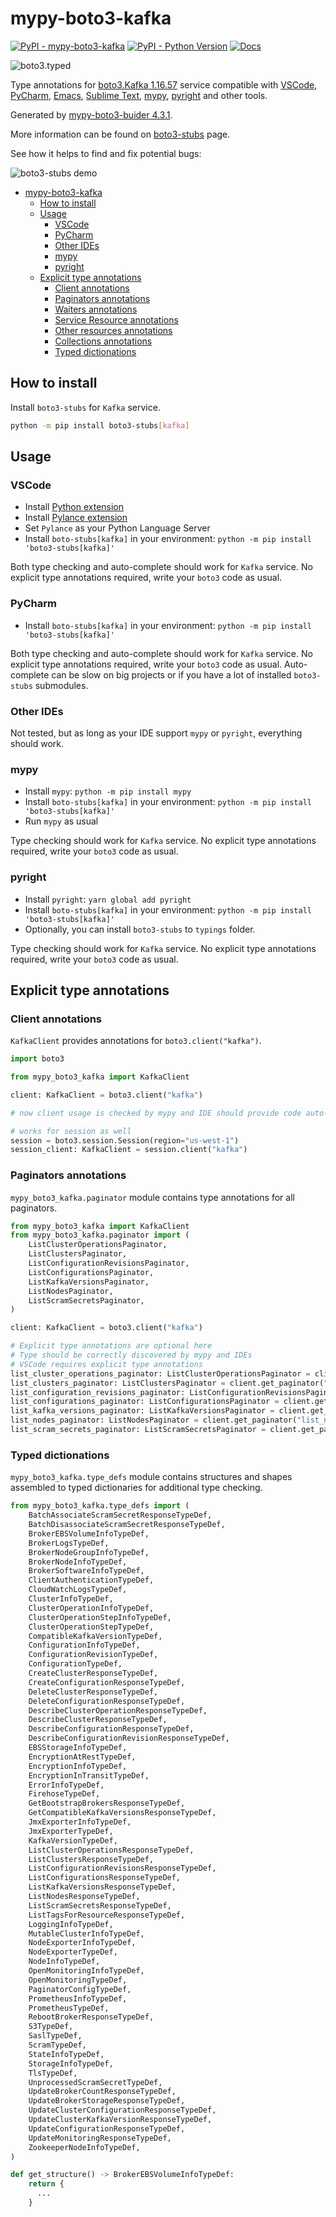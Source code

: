 # mypy-boto3-kafka

[![PyPI - mypy-boto3-kafka](https://img.shields.io/pypi/v/mypy-boto3-kafka.svg?color=blue)](https://pypi.org/project/mypy-boto3-kafka)
[![PyPI - Python Version](https://img.shields.io/pypi/pyversions/mypy-boto3-kafka.svg?color=blue)](https://pypi.org/project/mypy-boto3-kafka)
[![Docs](https://img.shields.io/readthedocs/mypy-boto3-builder.svg?color=blue)](https://mypy-boto3-builder.readthedocs.io/)

![boto3.typed](https://github.com/vemel/mypy_boto3_builder/raw/master/logo.png)

Type annotations for
[boto3.Kafka 1.16.57](https://boto3.amazonaws.com/v1/documentation/api/1.16.57/reference/services/kafka.html#Kafka) service
compatible with
[VSCode](https://code.visualstudio.com/),
[PyCharm](https://www.jetbrains.com/pycharm/),
[Emacs](https://www.gnu.org/software/emacs/),
[Sublime Text](https://www.sublimetext.com/),
[mypy](https://github.com/python/mypy),
[pyright](https://github.com/microsoft/pyright)
and other tools.

Generated by [mypy-boto3-buider 4.3.1](https://github.com/vemel/mypy_boto3_builder).

More information can be found on [boto3-stubs](https://pypi.org/project/boto3-stubs/) page.

See how it helps to find and fix potential bugs:

![boto3-stubs demo](https://github.com/vemel/mypy_boto3_builder/raw/master/demo.gif)

- [mypy-boto3-kafka](#mypy-boto3-kafka)
  - [How to install](#how-to-install)
  - [Usage](#usage)
    - [VSCode](#vscode)
    - [PyCharm](#pycharm)
    - [Other IDEs](#other-ides)
    - [mypy](#mypy)
    - [pyright](#pyright)
  - [Explicit type annotations](#explicit-type-annotations)
    - [Client annotations](#client-annotations)
    - [Paginators annotations](#paginators-annotations)
    - [Waiters annotations](#waiters-annotations)
    - [Service Resource annotations](#service-resource-annotations)
    - [Other resources annotations](#other-resources-annotations)
    - [Collections annotations](#collections-annotations)
    - [Typed dictionations](#typed-dictionations)

## How to install

Install `boto3-stubs` for `Kafka` service.

```bash
python -m pip install boto3-stubs[kafka]
```

## Usage

### VSCode

- Install [Python extension](https://marketplace.visualstudio.com/items?itemName=ms-python.python)
- Install [Pylance extension](https://marketplace.visualstudio.com/items?itemName=ms-python.vscode-pylance)
- Set `Pylance` as your Python Language Server
- Install `boto-stubs[kafka]` in your environment: `python -m pip install 'boto3-stubs[kafka]'`

Both type checking and auto-complete should work for `Kafka` service.
No explicit type annotations required, write your `boto3` code as usual.

### PyCharm

- Install `boto-stubs[kafka]` in your environment: `python -m pip install 'boto3-stubs[kafka]'`

Both type checking and auto-complete should work for `Kafka` service.
No explicit type annotations required, write your `boto3` code as usual.
Auto-complete can be slow on big projects or if you have a lot of installed `boto3-stubs` submodules.

### Other IDEs

Not tested, but as long as your IDE support `mypy` or `pyright`, everything should work.

### mypy

- Install `mypy`: `python -m pip install mypy`
- Install `boto-stubs[kafka]` in your environment: `python -m pip install 'boto3-stubs[kafka]'`
- Run `mypy` as usual

Type checking should work for `Kafka` service.
No explicit type annotations required, write your `boto3` code as usual.

### pyright

- Install `pyright`: `yarn global add pyright`
- Install `boto-stubs[kafka]` in your environment: `python -m pip install 'boto3-stubs[kafka]'`
- Optionally, you can install `boto3-stubs` to `typings` folder.

Type checking should work for `Kafka` service.
No explicit type annotations required, write your `boto3` code as usual.

## Explicit type annotations

### Client annotations

`KafkaClient` provides annotations for `boto3.client("kafka")`.

```python
import boto3

from mypy_boto3_kafka import KafkaClient

client: KafkaClient = boto3.client("kafka")

# now client usage is checked by mypy and IDE should provide code auto-complete

# works for session as well
session = boto3.session.Session(region="us-west-1")
session_client: KafkaClient = session.client("kafka")
```

### Paginators annotations

`mypy_boto3_kafka.paginator` module contains type annotations for all paginators.

```python
from mypy_boto3_kafka import KafkaClient
from mypy_boto3_kafka.paginator import (
    ListClusterOperationsPaginator,
    ListClustersPaginator,
    ListConfigurationRevisionsPaginator,
    ListConfigurationsPaginator,
    ListKafkaVersionsPaginator,
    ListNodesPaginator,
    ListScramSecretsPaginator,
)

client: KafkaClient = boto3.client("kafka")

# Explicit type annotations are optional here
# Type should be correctly discovered by mypy and IDEs
# VSCode requires explicit type annotations
list_cluster_operations_paginator: ListClusterOperationsPaginator = client.get_paginator("list_cluster_operations")
list_clusters_paginator: ListClustersPaginator = client.get_paginator("list_clusters")
list_configuration_revisions_paginator: ListConfigurationRevisionsPaginator = client.get_paginator("list_configuration_revisions")
list_configurations_paginator: ListConfigurationsPaginator = client.get_paginator("list_configurations")
list_kafka_versions_paginator: ListKafkaVersionsPaginator = client.get_paginator("list_kafka_versions")
list_nodes_paginator: ListNodesPaginator = client.get_paginator("list_nodes")
list_scram_secrets_paginator: ListScramSecretsPaginator = client.get_paginator("list_scram_secrets")
```







### Typed dictionations

`mypy_boto3_kafka.type_defs` module contains structures and shapes assembled
to typed dictionaries for additional type checking.

```python
from mypy_boto3_kafka.type_defs import (
    BatchAssociateScramSecretResponseTypeDef,
    BatchDisassociateScramSecretResponseTypeDef,
    BrokerEBSVolumeInfoTypeDef,
    BrokerLogsTypeDef,
    BrokerNodeGroupInfoTypeDef,
    BrokerNodeInfoTypeDef,
    BrokerSoftwareInfoTypeDef,
    ClientAuthenticationTypeDef,
    CloudWatchLogsTypeDef,
    ClusterInfoTypeDef,
    ClusterOperationInfoTypeDef,
    ClusterOperationStepInfoTypeDef,
    ClusterOperationStepTypeDef,
    CompatibleKafkaVersionTypeDef,
    ConfigurationInfoTypeDef,
    ConfigurationRevisionTypeDef,
    ConfigurationTypeDef,
    CreateClusterResponseTypeDef,
    CreateConfigurationResponseTypeDef,
    DeleteClusterResponseTypeDef,
    DeleteConfigurationResponseTypeDef,
    DescribeClusterOperationResponseTypeDef,
    DescribeClusterResponseTypeDef,
    DescribeConfigurationResponseTypeDef,
    DescribeConfigurationRevisionResponseTypeDef,
    EBSStorageInfoTypeDef,
    EncryptionAtRestTypeDef,
    EncryptionInfoTypeDef,
    EncryptionInTransitTypeDef,
    ErrorInfoTypeDef,
    FirehoseTypeDef,
    GetBootstrapBrokersResponseTypeDef,
    GetCompatibleKafkaVersionsResponseTypeDef,
    JmxExporterInfoTypeDef,
    JmxExporterTypeDef,
    KafkaVersionTypeDef,
    ListClusterOperationsResponseTypeDef,
    ListClustersResponseTypeDef,
    ListConfigurationRevisionsResponseTypeDef,
    ListConfigurationsResponseTypeDef,
    ListKafkaVersionsResponseTypeDef,
    ListNodesResponseTypeDef,
    ListScramSecretsResponseTypeDef,
    ListTagsForResourceResponseTypeDef,
    LoggingInfoTypeDef,
    MutableClusterInfoTypeDef,
    NodeExporterInfoTypeDef,
    NodeExporterTypeDef,
    NodeInfoTypeDef,
    OpenMonitoringInfoTypeDef,
    OpenMonitoringTypeDef,
    PaginatorConfigTypeDef,
    PrometheusInfoTypeDef,
    PrometheusTypeDef,
    RebootBrokerResponseTypeDef,
    S3TypeDef,
    SaslTypeDef,
    ScramTypeDef,
    StateInfoTypeDef,
    StorageInfoTypeDef,
    TlsTypeDef,
    UnprocessedScramSecretTypeDef,
    UpdateBrokerCountResponseTypeDef,
    UpdateBrokerStorageResponseTypeDef,
    UpdateClusterConfigurationResponseTypeDef,
    UpdateClusterKafkaVersionResponseTypeDef,
    UpdateConfigurationResponseTypeDef,
    UpdateMonitoringResponseTypeDef,
    ZookeeperNodeInfoTypeDef,
)

def get_structure() -> BrokerEBSVolumeInfoTypeDef:
    return {
      ...
    }
```
